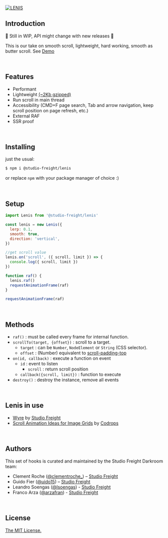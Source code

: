 [![LENIS](https://assets.studiofreight.com/lenis/header.png)](https://github.com/studio-freight/lenis)

## Introduction
🚧 Still in WIP, API might change with new releases 🚧

This is our take on smooth scroll, lightweight, hard working, smooth as butter scroll. See [Demo](https://lenis.studiofreight.com/)

<br>

## Features

- Performant
- Lightweight [(~2Kb gzipped)](https://bundle.js.org/?q=@studio-freight/lenis) 
- Run scroll in main thread
- Accessibility (CMD+F page search, Tab and arrow navigation, keep scroll position on page refresh, etc.)
- External RAF
- SSR proof

<br>

## Installing

just the usual:

```bash
$ npm i @studio-freight/lenis
```

or replace `npm` with your package manager of choice :)

<br>

## Setup

```js
import Lenis from '@studio-freight/lenis'

const lenis = new Lenis({
  lerp: 0.1,
  smooth: true,
  direction: 'vertical',
})

//get scroll value
lenis.on('scroll', ({ scroll, limit }) => {
  console.log({ scroll, limit })
})

function raf() {
  lenis.raf()
  requestAnimationFrame(raf)
}

requestAnimationFrame(raf)
```

<br/>

## Methods 
- `raf()` : must be called every frame for internal function.
- `scrollTo(target, {offset})` : scroll to a target.
  - `target` : can be `Number`, `NodeElement` or `String` (CSS selector).
  - `offset` : (Number) equivalent to [scroll-padding-top](https://developer.mozilla.org/en-US/docs/Web/CSS/scroll-padding-top)
- `on(id, callback)` : execute a function on event
  - `id` : event to listen
    - `scroll` : return scroll position
  - `callback({scroll, limit})` : function to execute
- `destroy()` : destroy the instance, remove all events

<br/>

## Lenis in use
- [Wyre](https://www.sendwyre.com/) by [Studio Freight](https://www.studiofreight.com/)
- [Scroll Animation Ideas for Image Grids](https://tympanus.net/Development/ScrollAnimationsGrid/) by [Codrops](https://tympanus.net/codrops)

<br/>

## Authors

This set of hooks is curated and maintained by the Studio Freight Darkroom team:

- Clement Roche ([@clementroche\_](https://twitter.com/clementroche_)) – [Studio Freight](https://studiofreight.com)
- Guido Fier ([@uido15](https://twitter.com/uido15)) – [Studio Freight](https://studiofreight.com)
- Leandro Soengas ([@lsoengas](https://twitter.com/lsoengas)) - [Studio Freight](https://studiofreight.com)
- Franco Arza ([@arzafran](https://twitter.com/arzafran)) - [Studio Freight](https://studiofreight.com)

<br/>

## License

[The MIT License.](https://opensource.org/licenses/MIT)
